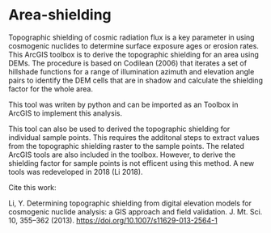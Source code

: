 # Area-shielding

Topographic shielding of cosmic radiation flux is a key parameter in using cosmogenic nuclides to determine surface exposure ages or erosion rates.
This ArcGIS toolbox is to derive the topographic shielding for an area using DEMs. The procedure is based on Codilean (2006) that iterates a set of 
hillshade functions for a range of illumination azimuth and elevation angle pairs to identify the DEM cells that are in shadow and calculate 
the shielding factor for the whole area. 

This tool was writen by python and can be imported as an Toolbox in ArcGIS to implement this analysis.

This tool can also be used to derived the topographic shielding for individual sample points. This requires the additonal steps to extract values
from the topographic shielding raster to the sample points. The related ArcGIS tools are also included in the toolbox. However, to derive the 
shielding factor for sample points is not efficent using this method. A new tools was redeveloped in 2018 (Li 2018).

Cite this work:

Li, Y. Determining topographic shielding from digital elevation models for cosmogenic nuclide analysis: 
a GIS approach and field validation. J. Mt. Sci. 10, 355–362 (2013). https://doi.org/10.1007/s11629-013-2564-1
